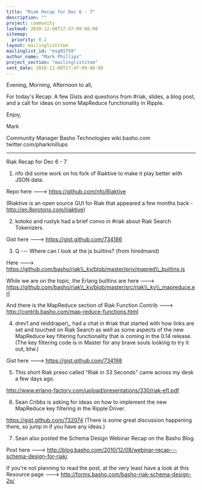 ```yaml
---
title: "Riak Recap for Dec 6 - 7"
description: ""
project: community
lastmod: 2010-12-08T17:47:09-08:00
sitemap:
  priority: 0.2
layout: mailinglistitem
mailinglist_id: "msg01759"
author_name: "Mark Phillips"
project_section: "mailinglistitem"
sent_date: 2010-12-08T17:47:09-08:00
---
```



Evening, Morning, Afternoon to all,

For today's Recap: A few Gists and questions from #riak, slides, a
blog post, and a call for ideas on some MapReduce functionality in
Ripple.

Enjoy,

Mark

Community Manager
Basho Technologies
wiki.basho.com
twitter.com/pharkmillups

----

Riak Recap for Dec 6 - 7

1) nfo did some work on his fork of Riaktive to make it play better
with JSON data.

Repo here ---&gt; https://github.com/nfo/Riaktive

(Riaktive is an open source GUI for Riak that appeared a few months
back - http://en.8protons.com/riaktive)

2) kotoko and rustyk had a brief convo in #riak about Riak Search Tokenizers.

Gist here ---&gt; https://gist.github.com/734186

3) Q --- Where can I look at the js builtins? (from hiredmand)

Here ---&gt; https://github.com/basho/riak\\_kv/blob/master/priv/mapred\\_builtins.js

While we are on the topic, the Erlang builtins are here ---&gt;
https://github.com/basho/riak\\_kv/blob/master/src/riak\\_kv\\_mapreduce.erl

And there is the MapReduce section of Riak Function Contrib ---&gt;
http://contrib.basho.com/map-reduce-functions.html

4) drev1 and reiddraper\\_ had a chat in #riak that started with how
links are set and touched on Riak Search as well as some aspects of
the new MapReduce key filtering functionality that is coming in the
0.14 release. (The key filtering code is in Master for any brave souls
looking to try it out, btw.)

Gist here ---&gt; https://gist.github.com/734198

5) This short Riak preso called "Riak in 33 Seconds" came across my
desk a few days ago.

http://www.erlang-factory.com/upload/presentations/330/riak-efl.pdf

6) Sean Cribbs is asking for ideas on how to implement the new
MapReduce key filtering in the Ripple Driver.

https://gist.github.com/732074 (There is some great discussion
happening there, so jump in if you have any ideas.)

7) Sean also posted the Schema Design Webinar Recap on the Basho Blog.

Post here ---&gt; 
http://blog.basho.com/2010/12/08/webinar-recap---schema-design-for-riak/

If you're not planning to read the post, at the very least have a look
at this Resource page ---&gt;
http://forms.basho.com/basho-riak-schema-design-2p/

